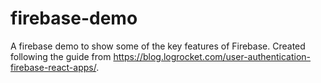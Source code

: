# firebase-demo

A firebase demo to show some of the key features of Firebase. Created following the guide from https://blog.logrocket.com/user-authentication-firebase-react-apps/.
